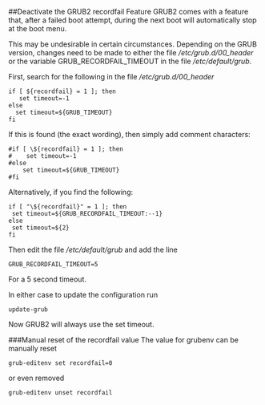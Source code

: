 ##Deactivate the GRUB2 recordfail Feature
GRUB2 comes with a feature that, after a failed boot attempt, during the next boot will automatically stop at the boot menu.

This may be undesirable in certain circumstances. Depending on the GRUB version, changes need to be made to either the file */etc/grub.d/00_header* or the variable GRUB_RECORDFAIL_TIMEOUT in the file */etc/default/grub*.

First, search for the following in the file */etc/grub.d/00_header*

```
if [ ${recordfail} = 1 ]; then
   set timeout=-1
else
  set timeout=${GRUB_TIMEOUT}
fi
```

If this is found (the exact wording), then simply add comment characters:

```
#if [ \${recordfail} = 1 ]; then
#    set timeout=-1
#else
    set timeout=${GRUB_TIMEOUT}
#fi
```

Alternatively, if you find the following:

```
if [ "\${recordfail}" = 1 ]; then
 set timeout=${GRUB_RECORDFAIL_TIMEOUT:--1}
else
 set timeout=${2}
fi
```

Then edit the file */etc/default/grub* and add the line

`GRUB_RECORDFAIL_TIMEOUT=5`

For a 5 second timeout.

In either case to update the configuration run

`update-grub`

Now GRUB2 will always use the set timeout.

###Manual reset of the recordfail value
The value for grubenv can be manually reset

`grub-editenv set recordfail=0`

or even removed

`grub-editenv unset recordfail`

